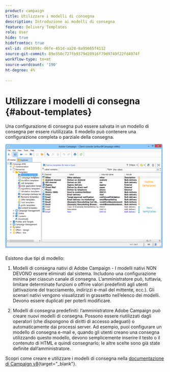```yaml
---
product: campaign
title: Utilizzare i modelli di consegna
description: Introduzione ai modelli di consegna
feature: Delivery Templates
role: User
hide: true
hidefromtoc: true
exl-id: d943898c-06fe-451d-aa28-8a95665f4112
source-git-commit: 89e350c727fb9379d28916f79d9749f22fd4974f
workflow-type: tm+mt
source-wordcount: '190'
ht-degree: 4%

---
```


# Utilizzare i modelli di consegna {#about-templates}

Una configurazione di consegna può essere salvata in un modello di consegna per essere riutilizzata. Il modello può contenere una configurazione completa o parziale della consegna.

![](assets/s_user_template_list.png)

Esistono due tipi di modello:

1. Modelli di consegna nativi di Adobe Campaign - I modelli nativi NON DEVONO essere eliminati dal sistema. Includono una configurazione minima per ciascun canale di consegna. L’amministratore può, tuttavia, limitare determinate funzioni o offrire valori predefiniti agli utenti (attivazione del tracciamento, indirizzi e-mail del mittente, ecc.). Gli scenari nativi vengono visualizzati in grassetto nell’elenco dei modelli. Devono essere duplicati per poterli modificare.

1. Modelli di consegna predefiniti: l’amministratore Adobe Campaign può creare nuovi modelli di consegna. Possono essere riutilizzati dagli operatori (che dispongono di diritti di accesso adeguati) o automaticamente dai processi server. Ad esempio, puoi configurare un modello di consegna e-mail e, quando gli utenti creano una consegna utilizzando questo modello, devono semplicemente inserire il testo o il contenuto di HTML e quindi consegnarlo; le altre scelte sono già state definite dall’amministratore.


Scopri come creare e utilizzare i modelli di consegna nella [documentazione di Campaign v8](https://experienceleague.adobe.com/en/docs/campaign/campaign-v8/send/create-templates){target="_blank"}.